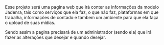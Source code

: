 Esse projeto será uma pagina web que irá conter as informações da modelo Jadenra, tais como serviços que ela faz, o que não faz, plataformas em que trabalha, informações de contado e tambem um ambiente para que ela faça o upload de suas mídias.

Sendo assim a pagina precisará de um administrador (sendo ela) que irá fazer as alterações que desejar e quando desejar.

